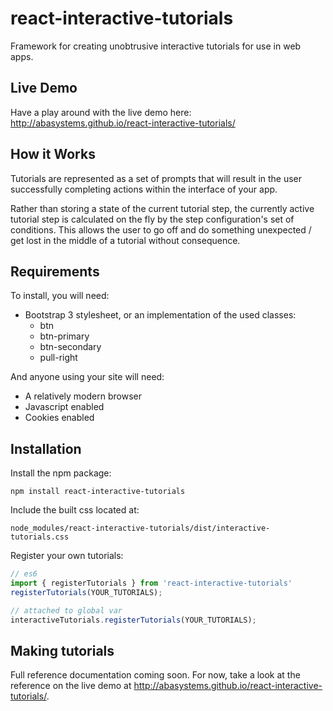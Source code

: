 # react-interactive-tutorials
Framework for creating unobtrusive interactive tutorials for use in web apps.

## Live Demo
Have a play around with the live demo here: http://abasystems.github.io/react-interactive-tutorials/

## How it Works
Tutorials are represented as a set of prompts that will result in the user successfully completing
actions within the interface of your app.

Rather than storing a state of the current tutorial step, the currently active tutorial step is
calculated on the fly by the step configuration's set of conditions. This allows the user to go off
and do something unexpected / get lost in the middle of a tutorial without consequence.

## Requirements
To install, you will need:

- Bootstrap 3 stylesheet, or an implementation of the used classes:
  - btn
  - btn-primary
  - btn-secondary
  - pull-right

And anyone using your site will need:

- A relatively modern browser
- Javascript enabled
- Cookies enabled

## Installation

Install the npm package:

```
npm install react-interactive-tutorials
```

Include the built css located at:

```
node_modules/react-interactive-tutorials/dist/interactive-tutorials.css
```

Register your own tutorials:
```javascript
// es6
import { registerTutorials } from 'react-interactive-tutorials'
registerTutorials(YOUR_TUTORIALS);

// attached to global var
interactiveTutorials.registerTutorials(YOUR_TUTORIALS);
```

## Making tutorials
Full reference documentation coming soon. For now, take a look at the reference on the live demo at
http://abasystems.github.io/react-interactive-tutorials/.
